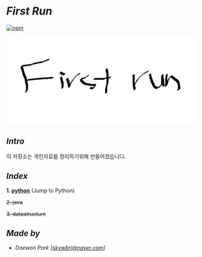 # *First Run*
[![npm](https://img.shields.io/badge/start%20%3A-18.09.20-orange.svg)]()
 
 ![firstrun](./documents/img/f.PNG)
 
 ## *Intro*
 이 저장소는 개인자료를 정리하기위해 만들어졌습니다.

## *Index*
 **1. [python](https://github.com/MoochiPark/first-run/tree/master/JTP)** (Jump to Python)

~~2. java~~

~~3. datastructure~~


## *Made by*
 - *Daewon Park* *[<skywbrj@naver.com>]*
